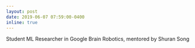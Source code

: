 ```yaml
---
layout: post
date: 2019-06-07 07:59:00-0400
inline: true
---
```


Student ML Researcher in Google Brain Robotics, mentored by Shuran Song
